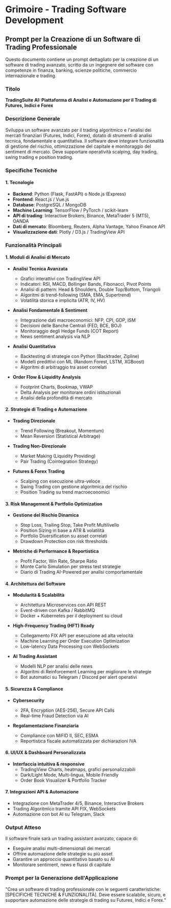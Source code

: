 # Grimoire - Trading Software Development

## Prompt per la Creazione di un Software di Trading Professionale

Questo documento contiene un prompt dettagliato per la creazione di un software di trading avanzato, scritto da un ingegnere del software con competenze in finanza, banking, scienze politiche, commercio internazionale e trading.

### Titolo
**TradingSuite AI: Piattaforma di Analisi e Automazione per il Trading di Futures, Indici e Forex**

### Descrizione Generale
Sviluppa un software avanzato per il trading algoritmico e l'analisi dei mercati finanziari (Futures, Indici, Forex), dotato di strumenti di analisi tecnica, fondamentale e quantitativa. Il software deve integrare funzionalità di gestione del rischio, ottimizzazione del capitale e monitoraggio del sentiment di mercato. Deve supportare operatività scalping, day trading, swing trading e position trading.

### Specifiche Tecniche

#### 1. Tecnologie
- **Backend**: Python (Flask, FastAPI) o Node.js (Express)
- **Frontend**: React.js / Vue.js
- **Database**: PostgreSQL / MongoDB
- **Machine Learning**: TensorFlow / PyTorch / scikit-learn
- **API di trading**: Interactive Brokers, Binance, MetaTrader 5 (MT5), OANDA
- **Dati di mercato**: Bloomberg, Reuters, Alpha Vantage, Yahoo Finance API
- **Visualizzazione dati**: Plotly / D3.js / TradingView API

### Funzionalità Principali

#### 1. Moduli di Analisi di Mercato
- **Analisi Tecnica Avanzata**
  - Grafici interattivi con TradingView API
  - Indicatori: RSI, MACD, Bollinger Bands, Fibonacci, Pivot Points
  - Analisi di pattern: Head & Shoulders, Double Top/Bottom, Triangoli
  - Algoritmi di trend-following (SMA, EMA, Supertrend)
  - Volatilità storica e implicita (ATR, IV, HV)

- **Analisi Fondamentale & Sentiment**
  - Integrazione dati macroeconomici: NFP, CPI, GDP, ISM
  - Decisioni delle Banche Centrali (FED, BCE, BOJ)
  - Monitoraggio degli Hedge Funds (COT Report)
  - News sentiment analysis via NLP

- **Analisi Quantitativa**
  - Backtesting di strategie con Python (Backtrader, Zipline)
  - Modelli predittivi con ML (Random Forest, LSTM, XGBoost)
  - Algoritmi di arbitraggio tra asset correlati

- **Order Flow & Liquidity Analysis**
  - Footprint Charts, Bookmap, VWAP
  - Delta Analysis per monitorare ordini istituzionali
  - Analisi della profondità di mercato

#### 2. Strategie di Trading e Automazione
- **Trading Direzionale**
  - Trend Following (Breakout, Momentum)
  - Mean Reversion (Statistical Arbitrage)

- **Trading Non-Direzionale**
  - Market Making (Liquidity Providing)
  - Pair Trading (Cointegration Strategy)

- **Futures & Forex Trading**
  - Scalping con esecuzione ultra-veloce
  - Swing Trading con gestione algoritmica del rischio
  - Position Trading su trend macroeconomici

#### 3. Risk Management & Portfolio Optimization
- **Gestione del Rischio Dinamica**
  - Stop Loss, Trailing Stop, Take Profit Multilivello
  - Position Sizing in base a ATR & volatilità
  - Portfolio Diversification su asset correlati
  - Drawdown Protection con risk thresholds

- **Metriche di Performance & Reportistica**
  - Profit Factor, Win Rate, Sharpe Ratio
  - Monte Carlo Simulation per stress test strategie
  - Diario di Trading AI-Powered per analisi comportamentale

#### 4. Architettura del Software
- **Modularità & Scalabilità**
  - Architettura Microservices con API REST
  - Event-driven con Kafka / RabbitMQ
  - Docker + Kubernetes per il deployment su cloud

- **High-Frequency Trading (HFT) Ready**
  - Collegamento FIX API per esecuzione ad alta velocità
  - Machine Learning per Order Execution Optimization
  - Low-latency Data Processing con WebSockets

- **AI Trading Assistant**
  - Modelli NLP per analisi delle news
  - Algoritmi di Reinforcement Learning per migliorare le strategie
  - Bot automatici su Telegram / Discord per alert operativi

#### 5. Sicurezza & Compliance
- **Cybersecurity**
  - 2FA, Encryption (AES-256), Secure API Calls
  - Real-time Fraud Detection via AI

- **Regolamentazione Finanziaria**
  - Compliance con MiFID II, SEC, ESMA
  - Reportistica fiscale automatizzata per dichiarazioni IVA

#### 6. UI/UX & Dashboard Personalizzata
- **Interfaccia intuitiva & responsive**
  - TradingView Charts, heatmaps, grafici personalizzabili
  - Dark/Light Mode, Multi-lingua, Mobile Friendly
  - Order Book Visualizer & Portfolio Tracker

#### 7. Integrazioni API & Automazione
- Integrazione con MetaTrader 4/5, Binance, Interactive Brokers
- Trading Algoritmico tramite API FIX, WebSockets
- Automazione con bot AI su Telegram, Slack

### Output Atteso
Il software finale sarà un trading assistant avanzato, capace di:
- Eseguire analisi multi-dimensionali dei mercati
- Offrire automazione delle strategie su più asset
- Garantire un approccio quantitativo basato su AI
- Monitorare sentiment, news e flussi di capitale

### Prompt per la Generazione dell'Applicazione
"Crea un software di trading professionale con le seguenti caratteristiche: [SPECIFICHE TECNICHE & FUNZIONALITÀ]. Deve essere scalabile, sicuro, e supportare automazione delle strategie di trading su Futures, Indici e Forex."
